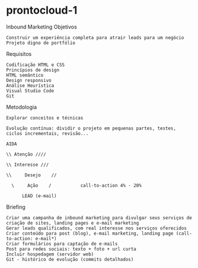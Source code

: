 # prontocloud-1
Inbound Marketing
Objetivos

    Construir um experiência completa para atrair leads para um negócio
    Projeto digno de portfólio

Requisitos

    Codificação HTML e CSS
    Princípios de design
    HTML semântico
    Design responsivo
    Análise Heurística
    Visual Studio Code
    Git

Metodologia

    Explorar conceitos e técnicas

    Evolução contínua: dividir o projeto em pequenas partes, testes, ciclos incrementais, revisão...

    AIDA

    \\ Atenção ////

    \\ Interesse ///

    \\     Desejo    //

      \     Ação    /           call-to-action 4% - 20%

          LEAD (e-mail)

Briefing

    Criar uma campanha de inbound marketing para divulgar seus serviços de criação de sites, landing pages e e-mail marketing
    Gerar leads qualificados, com real interesse nos serviços oferecidos
    Criar conteúdo para post (blog), e-mail marketing, landing page (call-to-action: e-mail*)
    Criar formulários para captação de e-mails
    Post para redes sociais: texto + foto + url curta
    Incluir hospedagem (servidor web)
    Git - histórico de evolução (commits detalhados)
